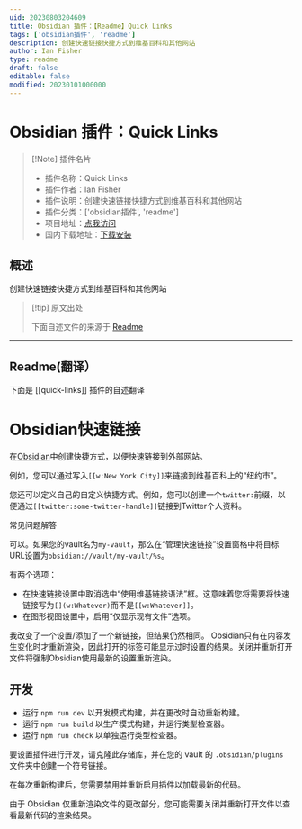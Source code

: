 ```yaml
---
uid: 20230803204609
title: Obsidian 插件：【Readme】Quick Links
tags: ['obsidian插件', 'readme']
description: 创建快速链接快捷方式到维基百科和其他网站
author: Ian Fisher
type: readme
draft: false
editable: false
modified: 20230101000000
---
```


# Obsidian 插件：Quick Links

> [!Note] 插件名片
> - 插件名称：Quick Links
> - 插件作者：Ian Fisher
> - 插件说明：创建快速链接快捷方式到维基百科和其他网站
> - 插件分类：['obsidian插件', 'readme']
> - 项目地址：[点我访问](https://github.com/iafisher/obsidian-quick-links)
> - 国内下载地址：[下载安装](https://pkmer.cn/products/plugin/pluginMarket/?quick-links)

## 概述

创建快速链接快捷方式到维基百科和其他网站



> [!tip] 原文出处
> 
>下面自述文件的来源于 [Readme](https://ghproxy.net/https://raw.githubusercontent.com/iafisher/obsidian-quick-links/master/README.md)
> 

---

## Readme(翻译）

下面是 [[quick-links]] 插件的自述翻译


# Obsidian快速链接
在[Obsidian](https://obsidian.md)中创建快捷方式，以便快速链接到外部网站。

例如，您可以通过写入`[[w:New York City]]`来链接到维基百科上的“纽约市”。

您还可以定义自己的自定义快捷方式。例如，您可以创建一个`twitter:`前缀，以便通过`[[twitter:some-twitter-handle]]`链接到Twitter个人资料。

常见问题解答

可以。如果您的vault名为`my-vault`，那么在“管理快速链接”设置窗格中将目标URL设置为`obsidian://vault/my-vault/%s`。

有两个选项：

- 在快速链接设置中取消选中“使用维基链接语法”框。这意味着您将需要将快速链接写为`[](w:Whatever)`而不是`[[w:Whatever]]`。
- 在图形视图设置中，启用“仅显示现有文件”选项。

我改变了一个设置/添加了一个新链接，但结果仍然相同。
Obsidian只有在内容发生变化时才重新渲染，因此打开的标签可能显示过时设置的结果。关闭并重新打开文件将强制Obsidian使用最新的设置重新渲染。

## 开发
- 运行 `npm run dev` 以开发模式构建，并在更改时自动重新构建。
- 运行 `npm run build` 以生产模式构建，并运行类型检查器。
- 运行 `npm run check` 以单独运行类型检查器。

要设置插件进行开发，请克隆此存储库，并在您的 vault 的 `.obsidian/plugins` 文件夹中创建一个符号链接。

在每次重新构建后，您需要禁用并重新启用插件以加载最新的代码。

由于 Obsidian 仅重新渲染文件的更改部分，您可能需要关闭并重新打开文件以查看最新代码的渲染结果。



